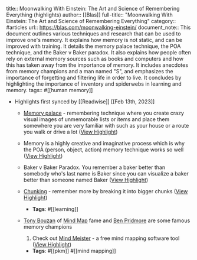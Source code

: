 title:: Moonwalking With Einstein: The Art and Science of Remembering Everything (highlights)
author:: [[Blas]]
full-title:: "Moonwalking With Einstein: The Art and Science of Remembering Everything"
category:: #articles
url:: https://blas.com/moonwalking-einstein/
document_note:: This document outlines various techniques and research that can be used to improve one's memory. It explains how memory is not static, and can be improved with training. It details the memory palace technique, the POA technique, and the Baker v Baker paradox. It also explains how people often rely on external memory sources such as books and computers and how this has taken away from the importance of memory. It includes anecdotes from memory champions and a man named "S", and emphasizes the importance of forgetting and filtering life in order to live. It concludes by highlighting the importance of inventory and spiderwebs in learning and memory.
tags:: #[[human memory]]

- Highlights first synced by [[Readwise]] [[Feb 13th, 2023]]
	- [Memory palace](http://en.wikipedia.org/wiki/Method_of_loci) - remembering technique where you create crazy visual images of unmemorable lists or items and place them somewhere you are very familiar with such as your house or a route you walk or drive a lot ([View Highlight](https://read.readwise.io/read/01gs4zsnnqkb8xg8cwpyjksrpa))
	- Memory is a highly creative and imaginative process which is why the POA (person, object, action) memory technique works so well ([View Highlight](https://read.readwise.io/read/01gs4zsw99sdhfsn7807farqtj))
	- Baker v Baker Paradox. You remember a baker better than somebody who's last name is Baker since you can visualize a baker better than someone named Baker ([View Highlight](https://read.readwise.io/read/01gs4ztebnyyt3e62z1zh3hy3p))
	- [Chunking](http://en.wikipedia.org/wiki/Chunking_%28psychology%29) - remember more by breaking it into bigger chunks ([View Highlight](https://read.readwise.io/read/01gs4zthtcavkr9tffwpamwj08))
		- **Tags**: #[[learning]]
	- [Tony Bouzan](http://en.wikipedia.org/wiki/Tony_Buzan) of [Mind Map](http://en.wikipedia.org/wiki/Mind_map) fame and [Ben Pridmore](http://en.wikipedia.org/wiki/Ben_Pridmore) are some famous memory champions
	  
	  1.  Check out [Mind Meister](https://www.mindmeister.com/) - a free mind mapping software tool ([View Highlight](https://read.readwise.io/read/01gs4zv75nm1n70727pxkez30m))
		- **Tags**: #[[pkm]] #[[mind mapping]]